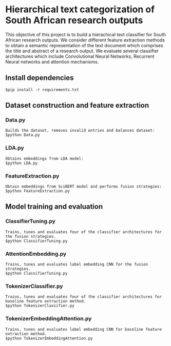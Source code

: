 # Hierarchical text categorization of South African research outputs #
This objective of this project is to build a hierachical text classifier for South African research outputs. We consider different feature extraction methods to obtain a semantic representation of the text document which comprises the title and abstract of a research output. We evaluate several classifier architectures which include Convolutional Neural Networks, Recurrent Neural networks and attention mechanisms.

## Install dependencies ##
    $pip install -r requirements.txt

## Dataset construction and feature extraction ##
### Data.py ###
    Builds the dataset, removes invalid entries and balances dataset:
    $python Data.py
### LDA.py ###
    Obtains embeddings from LDA model:
    $python LDA.py

### FeatureExtraction.py ###
    Obtain embeddings from SciBERT model and performs fusion strategies:
    $python FeatureExtraction.py

## Model training and evaluation ##
### ClassifierTuning.py ###
    Trains, tunes and evaluates four of the classifier architectures for the fusion strategies.
    $python ClassifierTuning.py

### AttentionEmbedding.py ###
    Trains, tunes and evaluates label embedding CNN for the fusion strategies.
    $python ClassifierTuning.py

### TokenizerClassifier.py ###
    Trains, tunes and evaluates four of the classifier architectures for baseline feature extraction method.
    $python TokenizerClassifier.py

### TokenizerEmbeddingAttention.py ###
    Trains, tunes and evaluates label embedding CNN for baseline feature extraction method.
    $python TokenizerEmbeddingAttention.py
